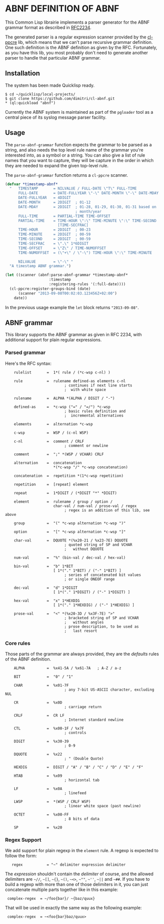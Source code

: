 # ABNF DEFINITION OF ABNF

This Common Lisp librairie implements a parser generator for the ABNF
grammar format as described in [RFC2234](http://tools.ietf.org/html/rfc2234).

The generated parser is a regular expression scanner provided by the
[cl-ppcre](http://weitz.de/cl-ppcre/) lib, which means that we can't parse
recursive grammar definition. One such definition is the ABNF definition as
given by the RFC. Fortunately, as you have this lib, you most probably don't
need to generate another parser to handle that particular ABNF grammar.

## Installation

The system has been made Quicklisp ready.

    $ cd ~/quicklisp/local-projects/
	$ git clone https://github.com/dimitri/cl-abnf.git
	* (ql:quickload "abnf")

Currently the ABNF system is maintained as part of the `pgloader` tool as a
central piece of its syslog message parser facility.

## Usage

The `parse-abnf-grammar` function expects the grammar to be parsed as a
string, and also needs the top level rule name of the grammar you're
interested into, as a symbol or a string. You can also give a list of rule
names that you want to capture, they will be capture in the order in which
they are needed to expand the given top-level rule.

The `parse-abnf-grammar` function returns a `cl-ppcre` scanner.

~~~ {#example.lisp .commonlisp .numberLines}
(defvar *timestamp-abnf*
  "   TIMESTAMP       = NILVALUE / FULL-DATE \"T\" FULL-TIME
      FULL-DATE       = DATE-FULLYEAR \"-\" DATE-MONTH \"-\" DATE-MDAY
      DATE-FULLYEAR   = 4DIGIT
      DATE-MONTH      = 2DIGIT  ; 01-12
      DATE-MDAY       = 2DIGIT  ; 01-28, 01-29, 01-30, 01-31 based on
                                ; month/year
      FULL-TIME       = PARTIAL-TIME TIME-OFFSET
      PARTIAL-TIME    = TIME-HOUR \":\" TIME-MINUTE \":\" TIME-SECOND
                        [TIME-SECFRAC]
      TIME-HOUR       = 2DIGIT  ; 00-23
      TIME-MINUTE     = 2DIGIT  ; 00-59
      TIME-SECOND     = 2DIGIT  ; 00-59
      TIME-SECFRAC    = \".\" 1*6DIGIT
      TIME-OFFSET     = \"Z\" / TIME-NUMOFFSET
      TIME-NUMOFFSET  = (\"+\" / \"-\") TIME-HOUR \":\" TIME-MINUTE

      NILVALUE        = \"-\" "
  "A timestamp ABNF grammar.")

(let ((scanner (abnf:parse-abnf-grammar *timestamp-abnf*
					:timestamp
					:registering-rules '(:full-date))))
  (cl-ppcre:register-groups-bind (date)
      (scanner "2013-09-08T00:02:03.123456Z+02:00")
    date))
~~~

In the previous usage example the `let` block returns `"2013-09-08"`.

## ABNF grammar

This library supports the ABNF grammar as given in RFC 2234, with additional
support for plain regular expressions.

### Parsed grammar

Here's the RFC syntax:

        rulelist       =  1*( rule / (*c-wsp c-nl) )

        rule           =  rulename defined-as elements c-nl
                               ; continues if next line starts
                               ;  with white space

        rulename       =  ALPHA *(ALPHA / DIGIT / "-")

        defined-as     =  *c-wsp ("=" / "=/") *c-wsp
                               ; basic rules definition and
                               ;  incremental alternatives

        elements       =  alternation *c-wsp

        c-wsp          =  WSP / (c-nl WSP)

        c-nl           =  comment / CRLF
                               ; comment or newline

        comment        =  ";" *(WSP / VCHAR) CRLF

        alternation    =  concatenation
                          *(*c-wsp "/" *c-wsp concatenation)

        concatenation  =  repetition *(1*c-wsp repetition)

        repetition     =  [repeat] element

        repeat         =  1*DIGIT / (*DIGIT "*" *DIGIT)

        element        =  rulename / group / option /
                          char-val / num-val / prose-val / regex
                               ; regex is an addition of this lib, see above

        group          =  "(" *c-wsp alternation *c-wsp ")"

        option         =  "[" *c-wsp alternation *c-wsp "]"

        char-val       =  DQUOTE *(%x20-21 / %x23-7E) DQUOTE
                               ; quoted string of SP and VCHAR
                               ;   without DQUOTE

        num-val        =  "%" (bin-val / dec-val / hex-val)

        bin-val        =  "b" 1*BIT
                          [ 1*("." 1*BIT) / ("-" 1*BIT) ]
                               ; series of concatenated bit values
                               ; or single ONEOF range

        dec-val        =  "d" 1*DIGIT
                          [ 1*("." 1*DIGIT) / ("-" 1*DIGIT) ]

        hex-val        =  "x" 1*HEXDIG
                          [ 1*("." 1*HEXDIG) / ("-" 1*HEXDIG) ]

        prose-val      =  "<" *(%x20-3D / %x3F-7E) ">"
                               ; bracketed string of SP and VCHAR
                               ;   without angles
                               ; prose description, to be used as
                               ;   last resort

### Core rules

Those parts of the grammar are always provided, they are the *defaults*
rules of the ABNF definition.

        ALPHA          =  %x41-5A / %x61-7A   ; A-Z / a-z

        BIT            =  "0" / "1"

        CHAR           =  %x01-7F
                               ; any 7-bit US-ASCII character, excluding NUL

        CR             =  %x0D
                               ; carriage return

        CRLF           =  CR LF
                               ; Internet standard newline

        CTL            =  %x00-1F / %x7F
                               ; controls

        DIGIT          =  %x30-39
                               ; 0-9

        DQUOTE         =  %x22
                               ; " (Double Quote)

        HEXDIG         =  DIGIT / "A" / "B" / "C" / "D" / "E" / "F"

        HTAB           =  %x09
                               ; horizontal tab

        LF             =  %x0A
                               ; linefeed

        LWSP           =  *(WSP / CRLF WSP)
                               ; linear white space (past newline)

        OCTET          =  %x00-FF
                               ; 8 bits of data

        SP             =  %x20

### Regex Support

We add support for plain regexp in the `element` rule. A regexp is expected
to follow the form:

       regex           = "~" delimiter expression delimiter

The *expression* shouldn't contain the *delimiter* of course, and the
allowed delimiters are `~//`, `~[]`, `~{}`, `~()`, `~<>`, `~""`, `~''`,
`~||` and `~##`. If you have to build a regexp with more than one of those
delimiters in it, you can just concatenate multiple parts together like in
this example:

     complex-regex  = ~/foo{bar}/ ~{baz/quux}

That will be used in exactly the same way as the following example:

     complex-regex  = ~<foo{bar}baz/quux>


